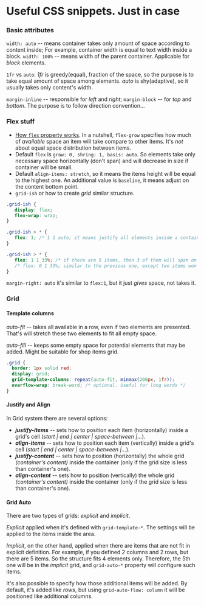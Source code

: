 # Useful CSS snippets. Just in case

### Basic attributes
`width: auto` -- means container takes only amount of space according to content inside; For example, container width is equal to text width inside a block.
`width: 100%` -- means width of the parent container. Applicable for _block_ elements.

`1fr` vs `auto`: _1fr_ is greedy(equal), fraction of the space, so the purpose is to take equal amount of space among elements. _auto_ is shy(adaptive), so it usually takes only content's width.

`margin-inline` -- responsible for _left_ and _right_; `margin-block` -- for _top_ and _bottom_. The purpose is to follow direction convention...

### Flex stuff

* [How `flex` property works](https://ishadeed.com/article/css-flex-property/). In a nutshell, `flex-grow` specifies how much of _available_ space an item will take compare to other items. It's _not_ about equal space distribution between items.
* Default `flex` is `grow: 0, shring: 1, basis: auto`. So elements take only necessary space horizontally (don't span) and will decrease in size if container will be small.
* Default `align-items: stretch`, so it means the items height will be equal to the highest one. An additional value is `baseline`, it means adjust on the content bottom point.
* `grid-ish` or how to create _grid_ similar structure.
```css
.grid-ish {
   display: flex;
   flex-wrap: wrap;
}

.grid-ish > * {
   flex: 1; /* 1 1 auto; it means justify all elements inside a container equally */
}

.grid-ish > * {
   flex: 1 1 33%; /* if there are 5 items, then 3 of them will span on the first line, the last two will be spanned equally on the next line */
   /* flex: 0 1 33%; similar to the previous one, except two items won't be justified along the line */
}
```

`margin-right: auto` it's similar to `flex:1`, but it just *gives* space, not takes it.

### Grid

#### Template columns
   _auto-fit_ -- takes all available in a row, even if two elements are presented. That's will stretch these two elements to fit all empty space.

   _auto-fill_ -- keeps some empty space for potential elements that may be added. Might be suitable for shop items grid.
```css
.grid {
  border: 1px solid red;
  display: grid;
  grid-template-columns: repeat(auto-fit, minmax(200px, 1fr));
  overflow-wrap: break-word; /* optional. Useful for long words */
}
```

#### Justify and Align
In Grid system there are several options:

* ***justify-items*** -- sets how to position each item (horizontally) inside a grid's cell (_start | end | center | space-between |..._).
* ***align-items*** -- sets how to position each item (vertically) inside a grid's cell (_start | end | center | space-between |..._).
* ***justify-content*** -- sets how to position (horizontally) the whole grid _(container's content)_ inside the container (only if the grid size is less than container's one).
* ***align-content*** -- sets how to position (vertically) the whole grid _(container's content)_ inside the container (only if the grid size is less than container's one).


#### Grid Auto

There are two types of grids: _explicit_ and _implicit_.

_Explicit_ applied when it's defined with `grid-template-*`. The settings will be applied to the items inside the area.

_Implicit_, on the other hand, applied when there are items that are not fit in explicit definition. For example, if you defined 2 columns and 2 rows, but there are 5 items. So the structure fits 4 elements only. Therefore, the 5th one will be in the _implicit_ grid, and `grid-auto-*` property will configure such items.

It's also possible to specify how those additional items will be added. By default, it's added like _rows_, but using `grid-auto-flow: column` it will be positioned like additional columns.
